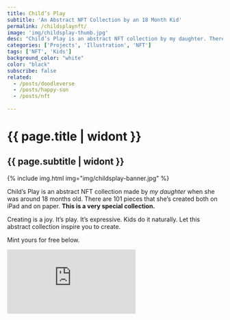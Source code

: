 ```yaml
---
title: Child’s Play
subtitle: 'An Abstract NFT Collection by an 18 Month Kid'
permalink: /childsplaynft/
image: 'img/childsplay-thumb.jpg'
desc: "Child’s Play is an abstract NFT collection by my daughter. There are 101 pieces that she’s created both on my iPad and on paper."
categories: ['Projects', 'Illustration', 'NFT']
tags: ['NFT', 'Kids']
background_color: "white"
color: "black"
subscribe: false
related:
  - /posts/doodleverse
  - /posts/happy-sun
  - /posts/nft
  
---
```

# {{ page.title | widont }}
## {{ page.subtitle | widont }}

{% include img.html img="img/childsplay-banner.jpg" %}

Child’s Play is an abstract NFT collection made by *my daughter* when she was around 18 months old. There are 101 pieces that she’s created both on iPad and on paper. **This is a very special collection.**

Creating is a joy. It’s play. It’s expressive. Kids do it naturally. Let this abstract collection inspire you to create.

Mint yours for free below.

<div class="thirdweb-nft-drop">
  <iframe src="https://gateway.ipfscdn.io/ipfs/QmPaVYdGue8zEXFKqrtVHpvzBvufM1DYzw5n1of3KVPG88/nft-drop.html?contract=0x063D76A8D094Fafad03E7539a8C88BC3fC049423&chainId=43114&primaryColor=pink" frameborder="0"></iframe>
</div>